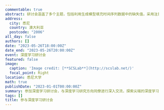 ```yaml
---
commentable: true
abstract: 研讨会涵盖了多个主题，包括利用生成模型填充时间序列数据中的缺失值，采用注意力机制进行视频摘要和推荐，以及一种新颖的基于Swin Transformer优化算法等。
address:
  city: 悉尼
  country: 澳大利亚
  postcode: "2006"
all_day: false
authors: []
date: "2023-05-26T18:00:00Z"
date_end: "2023-05-26T20:00:00Z"
event: 深度学习研讨会
featured: false
image:
  caption: 'Image credit: [**SCSLab**](http://scslab.net/)'
  focal_point: Right
location: 悉尼大学
math: true
publishDate: "2023-01-01T00:00:00Z"
summary: 参加深度学习研讨会，与深度学习研究方向同僚进行深入交流，探索尖端的深度学习技术，并与项目导师[**徐畅教授**](http://changxu.xyz/)合影留念。
tags: []
title: 参与深度学习研讨会
---
```

